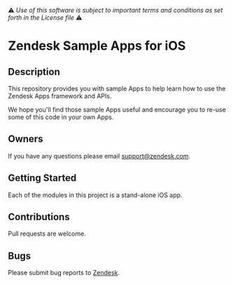 :warning: *Use of this software is subject to important terms and conditions as set forth in the License file* :warning:

# Zendesk Sample Apps for iOS

## Description
This repository provides you with sample Apps to help learn how to use the Zendesk Apps framework and APIs.

We hope you'll find those sample Apps useful and encourage you to re-use some of this code in your own Apps.

## Owners
If you have any questions please email support@zendesk.com.

## Getting Started
Each of the modules in this project is a stand-alone iOS app.

## Contributions
Pull requests are welcome.

## Bugs
Please submit bug reports to [Zendesk](https://support.zendesk.com/requests/new).

